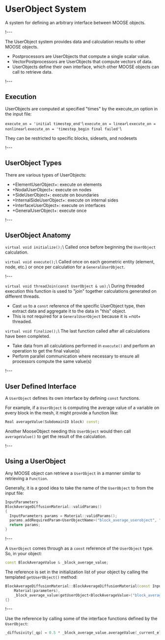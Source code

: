 # UserObject System

A system for defining an arbitrary interface between MOOSE objects.

!---

The UserObject system provides data and calculation results to other MOOSE objects.

- Postprocessors are UserObjects that compute a single scalar value.
- VectorPostprocessors are UserObjects that compute vectors of data.
- UserObjects define their own interface, which other MOOSE objects can call to retrieve data.

!---

## Execution

UserObjects are computed at specified "times" by the execute_on option in the input file:

`execute_on = 'initial timestep_end'`\\
`execute_on = linear`\\
`execute_on = nonlinear`\\
`execute_on = 'timestep_begin final failed'`\\

They can be restricted to specific blocks, sidesets, and nodesets

!---

## UserObject Types

There are various types of UserObjects:

- +ElementUserObject+: execute on elements
- +NodalUserObject+: execute on nodes
- +SideUserObject+: execute on boundaries
- +InternalSideUserObject+: execute on internal sides
- +InterfaceUserObject+: execute on interfaces
- +GeneralUserObject+: execute once

!---

## UserObject Anatomy

`virtual void initialize();`\\
Called once before beginning the `UserObject` calculation.

`virtual void execute();`\\
Called once on each geometric entity (element, node, etc.) or once per calculation for a
`GeneralUserObject`.

!---

`virtual void threadJoin(const UserObject & uo);`\\
During threaded execution this function is used to "join" together calculations generated on
different threads.

- Cast `uo` to a `const` reference of the specific UserObject type,
  then extract data and aggregate it to the data in "this" object.
- This is not required for a `GeneralUserObject` because it is +not+ threaded.

`virtual void finalize();`\\
The last function called after all calculations have been completed.

- Take data from all calculations performed in `execute()` and perform an operation to get the final
  value(s)
- Perform parallel communication where necessary to ensure all processors compute the same value(s)

!---

## User Defined Interface

A `UserObject` defines its own interface by defining `const` functions.

For example, if a `UserObject` is computing the average value of a variable on every block in the
mesh, it might provide a function like:

```cpp
Real averageValue(SubdomainID block) const;
```

Another MooseObject needing this `UserObject` would then call `averageValue()` to get the result of
the calculation.

!---

## Using a UserObject

Any MOOSE object can retrieve a `UserObject` in a manner similar to retrieving a `Function`.

Generally, it is a good idea to take the name of the `UserObject` to from the input file:

```cpp
InputParameters
BlockAverageDiffusionMaterial::validParams()
{
  InputParameters params = Material::validParams();
  params.addRequiredParam<UserObjectName>("block_average_userobject", "Computes the ...");
  return params;
}
```

!---

A `UserObject` comes through as a `const` reference of the `UserObject` type. So, in your object:

```cpp
const BlockAverageValue & _block_average_value;
```

The reference is set in the initialization list of your object by calling the templated
`getUserObject()` method:

```cpp
BlockAverageDiffusionMaterial::BlockAverageDiffusionMaterial(const InputParameters & parameters) :
    Material(parameters),
    _block_average_value(getUserObject<BlockAverageValue>("block_average_userobject"))
{}
```

!---

Use the reference by calling some of the interface functions defined by the `UserObject`:

```cpp
_diffusivity[_qp] = 0.5 * _block_average_value.averageValue(_current_elem->subdomain_id());
```
